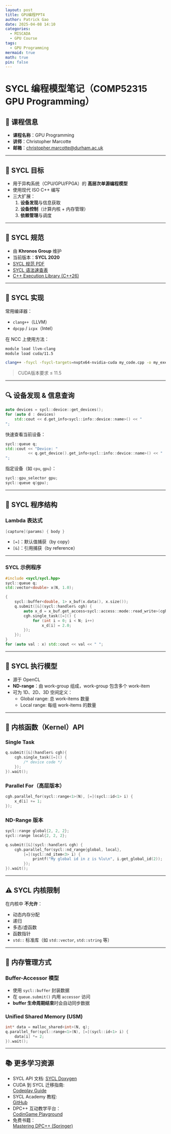 ```yaml
---
layout: post
title: GPU编程PPT4
author: Patrick Gao
date: 2025-04-08 14:10
categories:
  - MISCADA
  - GPU Course
tags:
  - GPU Programming
mermaid: true
math: true
pin: false
---
```


# SYCL 编程模型笔记（COMP52315 GPU Programming）

## 📌 课程信息
- **课程名称**：GPU Programming
- **讲师**：Christopher Marcotte  
- **邮箱**：christopher.marcotte@durham.ac.uk  

---

## 🎯 SYCL 目标
- 用于异构系统（CPU/GPU/FPGA）的 **高层次单源编程模型**
- 使用现代 ISO C++ 编写
- 三大扩展：
  1. **设备发现**与信息获取
  2. **设备控制**（计算内核 + 内存管理）
  3. **依赖管理**与调度

---

## 📖 SYCL 规范
- 由 **Khronos Group** 维护
- 当前版本：**SYCL 2020**
- [SYCL 规范 PDF](https://registry.khronos.org/SYCL/specs/sycl-2020/pdf/sycl-2020.pdf)  
- [SYCL 语法速查表](https://www.khronos.org/files/sycl/sycl-2020-reference-guide.pdf)  
- [C++ Execution Library (C++26)](https://en.cppreference.com/w/cpp/execution)

---

## 🧩 SYCL 实现
常用编译器：
- `clang++`（LLVM）
- `dpcpp` / `icpx`（Intel）

在 NCC 上使用方法：
```bash
module load llvm-clang
module load cuda/11.5

clang++ -fsycl -fsycl-targets=nvptx64-nvidia-cuda my_code.cpp -o my_executable
```
> CUDA版本要求 ≤ 11.5

---

## 🔍 设备发现 & 信息查询

```cpp
auto devices = sycl::device::get_devices();
for (auto d : devices)
    std::cout << d.get_info<sycl::info::device::name>() << "
";
```

快速查看当前设备：
```cpp
sycl::queue q;
std::cout << "Device: " 
          << q.get_device().get_info<sycl::info::device::name>() << "
";
```

指定设备（如 `cpu`, `gpu`）：
```cpp
sycl::gpu_selector gpu;
sycl::queue q(gpu);
```

---

## 🧠 SYCL 程序结构

### Lambda 表达式
```cpp
[capture](params) { body }
```
- `[=]`：默认值捕获（by copy）
- `[&]`：引用捕获（by reference）

---

### SYCL 示例程序

```cpp
#include <sycl/sycl.hpp>
sycl::queue q;
std::vector<double> x(N, 1.0);

{
    sycl::buffer<double, 1> x_buf(x.data(), x.size());
    q.submit([&](sycl::handler& cgh) {
        auto x_d = x_buf.get_access<sycl::access::mode::read_write>(cgh);
        cgh.single_task([=]() {
            for (int i = 0; i < N; i++)
                x_d[i] = 2.0;
        });
    });
}
for (auto val : x) std::cout << val << " ";
```

---

## 🚀 SYCL 执行模型
- 源于 OpenCL
- **ND-range**：由 work-group 组成，work-group 包含多个 work-item
- 可为 1D、2D、3D 空间定义：
  - Global range: 总 work-items 数量
  - Local range: 每组 work-items 的数量

---

## 🧵 内核函数（Kernel）API

### Single Task
```cpp
q.submit([&](handler& cgh){
    cgh.single_task([=]() {
        /* device code */
    });
}).wait();
```

### Parallel For（高层版本）

```cpp
cgh.parallel_for(sycl::range<1>(N), [=](sycl::id<1> i) {
    x_d[i] += 1;
});
```

### ND-Range 版本

```cpp
sycl::range global{2, 2, 2};
sycl::range local{2, 2, 2};

q.submit([&](sycl::handler& cgh) {
    cgh.parallel_for(sycl::nd_range{global, local},
        [=](sycl::nd_item<3> i) {
            printf("My global id in z is %lu\n", i.get_global_id(2));
        });
}).wait();
```

---

## ⚠️ SYCL 内核限制
在内核中 **不允许**：
- 动态内存分配
- 递归
- 多态/虚函数
- 函数指针
- `std::` 标准库（如 `std::vector`, `std::string` 等）

---

## 🧠 内存管理方式

### Buffer-Accessor 模型
- 使用 `sycl::buffer` 封装数据
- 在 `queue.submit()` 内用 `accessor` 访问
- **buffer 生命周期结束**时会自动同步数据

### Unified Shared Memory (USM)

```cpp
int* data = malloc_shared<int>(N, q);
q.parallel_for(sycl::range<1>(N), [=](sycl::id<1> i) {
    data[i] *= 2;
}).wait();
```

---

## 📚 更多学习资源

- SYCL API 文档: [SYCL Doxygen](https://intel.github.io/llvm-docs/doxygen/group__sycl__api.html)
- CUDA 到 SYCL 迁移指南:  
  [Codeplay Guide](https://developer.codeplay.com/products/computecpp/ce/1.1.4/guides/sycl-for-cuda-developers/migration)
- SYCL Academy 教程:  
  [GitHub](https://github.com/codeplaysoftware/syclacademy)
- DPC++ 互动教学平台：  
  [CodinGame Playground](https://www.codingame.com/playgrounds/53666/dpc/hello-dpc)
- 免费书籍：  
  [Mastering DPC++ (Springer)](https://link.springer.com/book/10.1007/978-1-4842-5574-2)
